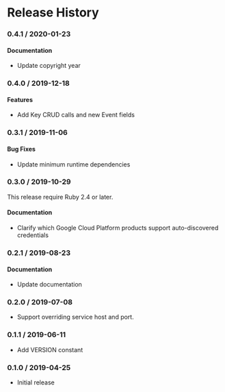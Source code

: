 # Release History

### 0.4.1 / 2020-01-23

#### Documentation

* Update copyright year

### 0.4.0 / 2019-12-18

#### Features

* Add Key CRUD calls and new Event fields

### 0.3.1 / 2019-11-06

#### Bug Fixes

* Update minimum runtime dependencies

### 0.3.0 / 2019-10-29

This release require Ruby 2.4 or later.

#### Documentation

* Clarify which Google Cloud Platform products support auto-discovered credentials

### 0.2.1 / 2019-08-23

#### Documentation

* Update documentation

### 0.2.0 / 2019-07-08

* Support overriding service host and port.

### 0.1.1 / 2019-06-11

* Add VERSION constant

### 0.1.0 / 2019-04-25

* Initial release
